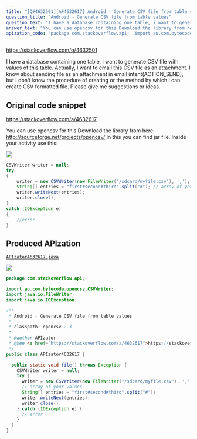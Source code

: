 ```yaml
---
title: "[Q#4632501][A#4632617] Android - Generate CSV file from table values"
question_title: "Android - Generate CSV file from table values"
question_text: "I have a database containing one table, i want to generate CSV file with values of this table. Actually, I want to email this CSV file as an attachment. I know about sending file as an attachment in email intent(ACTION_SEND), but I don't know the procedure of creating or the method by which i can create CSV formatted file. Please give me suggestions or ideas."
answer_text: "You can use opencsv for this Download the library from here: http://sourceforge.net/projects/opencsv/ In this you can find jar file. Inside your activity use this:"
apization_code: "package com.stackoverflow.api;  import au.com.bytecode.opencsv.CSVWriter; import java.io.FileWriter; import java.io.IOException;  /**  * Android - Generate CSV file from table values  *  * classpath: opencsv-2.3  *  * @author APIzator  * @see <a href=\"https://stackoverflow.com/a/4632617\">https://stackoverflow.com/a/4632617</a>  */ public class APIzator4632617 {    public static void file() throws Exception {     CSVWriter writer = null;     try {       writer = new CSVWriter(new FileWriter(\"/sdcard/myfile.csv\"), ',');       // array of your values       String[] entries = \"first#second#third\".split(\"#\");       writer.writeNext(entries);       writer.close();     } catch (IOException e) {       // error     }   } }"
---
```


https://stackoverflow.com/q/4632501

I have a database containing one table, i want to generate CSV file with values of this table.
Actually, I want to email this CSV file as an attachment. I know about sending file as an attachment in email intent(ACTION_SEND), but I don&#x27;t know the procedure of creating or the method by which i can create CSV formatted file.
Please give me suggestions or ideas.



## Original code snippet

https://stackoverflow.com/a/4632617

You can use opencsv for this
Download the library from here:
http://sourceforge.net/projects/opencsv/
In this you can find jar file.
Inside your activity use this:

<div class="code-logo"><img src="/stackoverflow.png" /></div>

```java
CSVWriter writer = null;
try 
{
    writer = new CSVWriter(new FileWriter("/sdcard/myfile.csv"), ',');
    String[] entries = "first#second#third".split("#"); // array of your values
    writer.writeNext(entries);  
    writer.close();
} 
catch (IOException e)
{
    //error
}
```

## Produced APIzation

[`APIzator4632617.java`](https://github.com/pasqualesalza/apization-temp/raw/main/data/search/APIzator4632617.java)

<div class="code-logo"><img src="/apizator.png" /></div>

```java
package com.stackoverflow.api;

import au.com.bytecode.opencsv.CSVWriter;
import java.io.FileWriter;
import java.io.IOException;

/**
 * Android - Generate CSV file from table values
 *
 * classpath: opencsv-2.3
 *
 * @author APIzator
 * @see <a href="https://stackoverflow.com/a/4632617">https://stackoverflow.com/a/4632617</a>
 */
public class APIzator4632617 {

  public static void file() throws Exception {
    CSVWriter writer = null;
    try {
      writer = new CSVWriter(new FileWriter("/sdcard/myfile.csv"), ',');
      // array of your values
      String[] entries = "first#second#third".split("#");
      writer.writeNext(entries);
      writer.close();
    } catch (IOException e) {
      // error
    }
  }
}

```